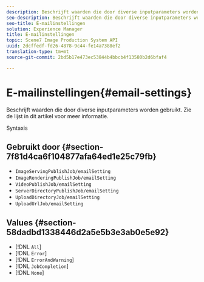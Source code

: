 ```yaml
---
description: Beschrijft waarden die door diverse inputparameters worden gebruikt. Zie de lijst in dit artikel voor meer informatie.
seo-description: Beschrijft waarden die door diverse inputparameters worden gebruikt. Zie de lijst in dit artikel voor meer informatie.
seo-title: E-mailinstellingen
solution: Experience Manager
title: E-mailinstellingen
topic: Scene7 Image Production System API
uuid: 2dcffedf-fd26-4878-9c44-fe14a7388ef2
translation-type: tm+mt
source-git-commit: 2bd5b17e473ec53844b4bbcb4f13580b2d6bfaf4

---
```



# E-mailinstellingen{#email-settings}

Beschrijft waarden die door diverse inputparameters worden gebruikt. Zie de lijst in dit artikel voor meer informatie.

Syntaxis

## Gebruikt door {#section-7f81d4ca6f104877afa64ed1e25c79fb}

* `ImageServingPublishJob/emailSetting`
* `ImageRenderingPublishJob/emailSetting`
* `VideoPublishJob/emailSetting`
* `ServerDirectoryPublishJob/emailSetting`
* `UploadDirectoryJob/emailSetting`
* `UploadUrlJob/emailSetting`

## Values {#section-58dadbd1338446d2a5e5b3e3ab0e5e92}

* [!DNL `All`]
* [!DNL `Error`]
* [!DNL `ErrorAndWarning`]
* [!DNL `JobCompletion`]
* [!DNL `None`]

